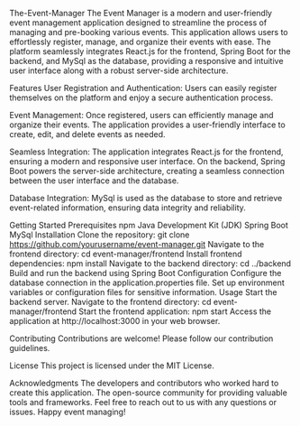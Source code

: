 The-Event-Manager
The Event Manager is a modern and user-friendly event management application designed to streamline the process of managing and pre-booking various events. This application allows users to effortlessly register, manage, and organize their events with ease. The platform seamlessly integrates React.js for the frontend, Spring Boot for the backend, and MySql as the database, providing a responsive and intuitive user interface along with a robust server-side architecture.

Features
User Registration and Authentication: Users can easily register themselves on the platform and enjoy a secure authentication process.

Event Management: Once registered, users can efficiently manage and organize their events. The application provides a user-friendly interface to create, edit, and delete events as needed.

Seamless Integration: The application integrates React.js for the frontend, ensuring a modern and responsive user interface. On the backend, Spring Boot powers the server-side architecture, creating a seamless connection between the user interface and the database.

Database Integration: MySql is used as the database to store and retrieve event-related information, ensuring data integrity and reliability.

Getting Started
Prerequisites
npm
Java Development Kit (JDK)
Spring Boot
MySql
Installation
Clone the repository: git clone https://github.com/yourusername/event-manager.git
Navigate to the frontend directory: cd event-manager/frontend
Install frontend dependencies: npm install
Navigate to the backend directory: cd ../backend
Build and run the backend using Spring Boot
Configuration
Configure the database connection in the application.properties file.
Set up environment variables or configuration files for sensitive information.
Usage
Start the backend server.
Navigate to the frontend directory: cd event-manager/frontend
Start the frontend application: npm start
Access the application at http://localhost:3000 in your web browser.

Contributing
Contributions are welcome! Please follow our contribution guidelines.

License
This project is licensed under the MIT License.

Acknowledgments
The developers and contributors who worked hard to create this application.
The open-source community for providing valuable tools and frameworks.
Feel free to reach out to us with any questions or issues. Happy event managing!
